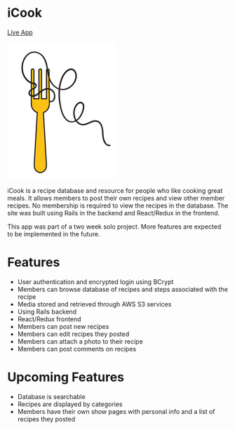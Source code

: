 # iCook

[Live App](https://icookapp.herokuapp.com/#/)

![alt text](https://github.com/mstenflo/Full-stack/blob/master/app/assets/images/Fork_v2-01.png "iCook Logo")

iCook is a recipe database and resource for people who like cooking great meals. It allows members to post their own recipes and view other member recipes. No membership is required to view the recipes in the database. The site was built using Rails in the backend and React/Redux in the frontend.

This app was part of a two week solo project. More features are expected to be implemented in the future.

# Features

* User authentication and encrypted login using BCrypt
* Members can browse database of recipes and steps associated with the recipe
* Media stored and retrieved through AWS S3 services
* Using Rails backend
* React/Redux frontend
* Members can post new recipes
* Members can edit recipes they posted
* Members can attach a photo to their recipe
* Members can post comments on recipes

# Upcoming Features

* Database is searchable
* Recipes are displayed by categories
* Members have their own show pages with personal info and a list of recipes they posted

